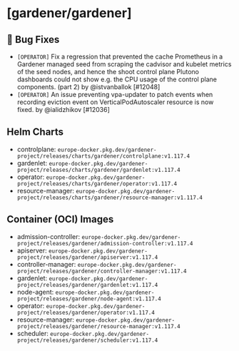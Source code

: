 # [gardener/gardener]

## 🐛 Bug Fixes

- `[OPERATOR]` Fix a regression that prevented the cache Prometheus in a Gardener managed seed from scraping the cadvisor and kubelet metrics of the seed nodes, and hence the shoot control plane Plutono dashboards could not show e.g. the CPU usage of the control plane components. (part 2) by @istvanballok [#12048]
- `[OPERATOR]` An issue preventing vpa-updater to patch events when recording eviction event on VerticalPodAutoscaler resource is now fixed. by @ialidzhikov [#12036]

## Helm Charts
- controlplane: `europe-docker.pkg.dev/gardener-project/releases/charts/gardener/controlplane:v1.117.4`
- gardenlet: `europe-docker.pkg.dev/gardener-project/releases/charts/gardener/gardenlet:v1.117.4`
- operator: `europe-docker.pkg.dev/gardener-project/releases/charts/gardener/operator:v1.117.4`
- resource-manager: `europe-docker.pkg.dev/gardener-project/releases/charts/gardener/resource-manager:v1.117.4`
## Container (OCI) Images
- admission-controller: `europe-docker.pkg.dev/gardener-project/releases/gardener/admission-controller:v1.117.4`
- apiserver: `europe-docker.pkg.dev/gardener-project/releases/gardener/apiserver:v1.117.4`
- controller-manager: `europe-docker.pkg.dev/gardener-project/releases/gardener/controller-manager:v1.117.4`
- gardenlet: `europe-docker.pkg.dev/gardener-project/releases/gardener/gardenlet:v1.117.4`
- node-agent: `europe-docker.pkg.dev/gardener-project/releases/gardener/node-agent:v1.117.4`
- operator: `europe-docker.pkg.dev/gardener-project/releases/gardener/operator:v1.117.4`
- resource-manager: `europe-docker.pkg.dev/gardener-project/releases/gardener/resource-manager:v1.117.4`
- scheduler: `europe-docker.pkg.dev/gardener-project/releases/gardener/scheduler:v1.117.4`
